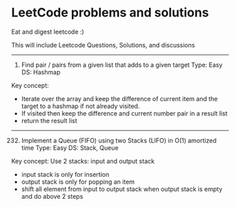 # LeetCode problems and solutions
Eat and digest leetcode :)

This will include Leetcode Questions, Solutions, and discussions

************
1. Find pair / pairs from a given list that adds to a given target
Type: Easy
DS: Hashmap

Key concept:

- Iterate over the array and keep the difference of current item and the target to a hashmap if not already visited.
- If visited then keep the difference and current number pair in a result list
- return the result list

************
232. Implement a Queue (FIFO) using two Stacks (LIFO) in O(1) amortized time
Type: Easy
DS: Stack, Queue

Key concept:
Use 2 stacks: input and output stack
- input stack is only for insertion
- output stack is only for popping an item
- shift all element from input to output stack when output stack is empty and do above 2 steps
